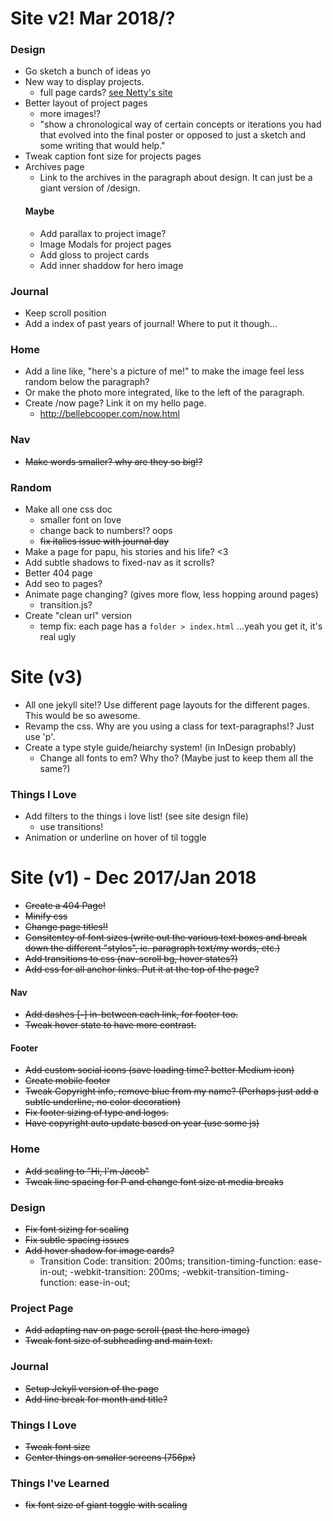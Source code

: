 # Site v2! Mar 2018/?

### Design
- Go sketch a bunch of ideas yo
- New way to display projects.
    - full page cards? [see Netty's site](https://www.nettylim.com/)
- Better layout of project pages
    - more images!?
    - "show a chronological way of certain concepts or iterations you had that evolved into the final poster or opposed to just a sketch and some writing that would help."
- Tweak caption font size for projects pages
- Archives page
    - Link to the archives in the paragraph about design. It can just be a giant version of /design.
    #### Maybe
    - Add parallax to project image?
    - Image Modals for project pages
    - Add gloss to project cards
    - Add inner shaddow for hero image

### Journal
- Keep scroll position
- Add a index of past years of journal! Where to put it though...

### Home 
- Add a line like, "here's a picture of me!" to make the image feel less random below the paragraph?
- Or make the photo more integrated, like to the left of the paragraph.
- Create /now page? Link it on my hello page.
    - http://bellebcooper.com/now.html

### Nav 
- ~~Make words smaller? why are they so big!?~~

### Random
- Make all one css doc
  - smaller font on love
  - change back to numbers!? oops
  - ~~fix italics issue with journal day~~
- Make a page for papu, his stories and his life? <3
- Add subtle shadows to fixed-nav as it scrolls?
- Better 404 page
- Add seo to pages?
- Animate page changing? (gives more flow, less hopping around pages)
    - transition.js?
- Create "clean url" version
    - temp fix: each page has a `folder > index.html` ...yeah you get it, it's real ugly

# Site (v3)
- All one jekyll site!? Use different page layouts for the different pages. This would be so awesome.
- Revamp the css. Why are you using a class for text-paragraphs!? Just use 'p'.
- Create a type style guide/heiarchy system! (in InDesign probably)
    - Change all fonts to em? Why tho? (Maybe just to keep them all the same?)

### Things I Love
- Add filters to the things i love list! (see site design file)
    - use transitions!
- Animation or underline on hover of til toggle

# Site (v1) - Dec 2017/Jan 2018
- ~~Create a 404 Page!~~
- ~~Minify css~~
- ~~Change page titles!!~~
- ~~Consitentcy of font sizes (write out the various text boxes and break down the different "styles", ie. paragraph text/my words, etc.)~~
- ~~Add transitions to css (nav-scroll bg, hover states?)~~
- ~~Add css for all anchor links. Put it at the top of the page?~~


#### Nav
- ~~Add dashes [**-**] in-between each link, for footer too.~~
- ~~Tweak hover state to have more contrast.~~

#### Footer
- ~~Add custom social icons (save loading time? better Medium icon)~~
- ~~Create mobile footer~~
- ~~Tweak Copyright info, remove blue from my name? (Perhaps just add a subtle underline, no color decoration)~~
- ~~Fix footer sizing of type and logos.~~
- ~~Have copyright auto update based on year (use some js)~~


### Home
- ~~Add scaling to "Hi, I'm Jacob"~~
- ~~Tweak line spacing for P and change font size at media breaks~~

### Design
- ~~Fix font sizing for scaling~~
- ~~Fix subtle spacing issues~~
- ~~Add hover shadow for image cards?~~
    - Transition Code:
            transition: 200ms;
            transition-timing-function: ease-in-out;
            -webkit-transition: 200ms;
            -webkit-transition-timing-function: ease-in-out;

### Project Page
- ~~Add adapting nav on page scroll (past the hero image)~~
- ~~Tweak font size of subheading and main text.~~

### Journal
- ~~Setup Jekyll version of the page~~
- ~~Add line break for month and title?~~

### Things I Love
- ~~Tweak font size~~
- ~~Center things on smaller screens (756px)~~

### Things I've Learned
- ~~fix font size of giant toggle with scaling~~
